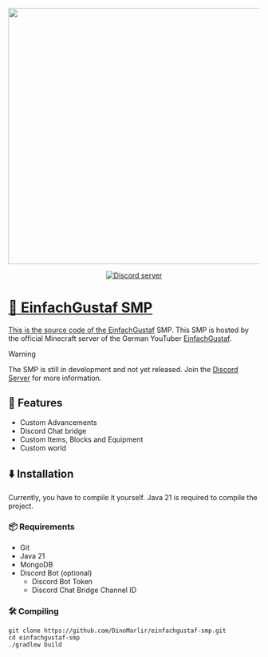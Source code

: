 <p align="center">
  <img src="https://raw.githubusercontent.com/EinfachGustaf/SMPv2/main/.github/img/einfachgustaf-logo.png", height=512, width=512 />
</p>
<p align="center">
  <a href="https://discord.gg/qCZw9UeV7h"><img src="https://img.shields.io/discord/1065307087724363796?color=5865F2&logo=discord&logoColor=white" alt="Discord server" />
</p>

# 🦈 EinfachGustaf SMP
This is the source code of the [EinfachGustaf](https://youtube.com/EinfachGustaf) SMP. This SMP is hosted by the
official Minecraft server of the German YouTuber [EinfachGustaf](https://youtube.com/EinfachGustaf).

> [!WARNING]
> The SMP is still in development and not yet released. Join the  [Discord Server](https://discord.gg/qCZw9UeV7h) for
> more information.

## 🍏 Features
- Custom Advancements
- Discord Chat bridge
- Custom Items, Blocks and Equipment
- Custom world

## ⬇️ Installation
Currently, you have to compile it yourself. Java 21 is required to compile the project.

### 📦 Requirements
- Git
- Java 21
- MongoDB
- Discord Bot (optional)
  - Discord Bot Token
  - Discord Chat Bridge Channel ID

### 🛠️ Compiling
```shell
git clone https://github.com/DinoMarlir/einfachgustaf-smp.git
cd einfachgustaf-smp
./gradlew build
```
